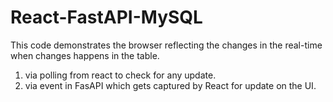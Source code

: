 # React-FastAPI-MySQL
This code demonstrates the browser reflecting the changes in the real-time when changes happens in the table.
1. via polling from react to check for any update.
2. via event in FasAPI which gets captured by React for update on the UI.
